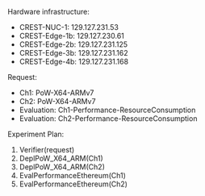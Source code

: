 Hardware infrastructure:
- CREST-NUC-1: 129.127.231.53
- CREST-Edge-1b: 129.127.230.61
- CREST-Edge-2b: 129.127.231.125
- CREST-Edge-3b: 129.127.231.162
- CREST-Edge-4b: 129.127.231.168

Request:
- Ch1: PoW-X64-ARMv7
- Ch2: PoW-X64-ARMv7
- Evaluation: Ch1-Performance-ResourceConsumption
- Evaluation: Ch2-Performance-ResourceConsumption

Experiment Plan:
1. Verifier(request)
2. DeplPoW_X64_ARM(Ch1)
3. DeplPoW_X64_ARM(Ch2)
4. EvalPerformanceEthereum(Ch1)
5. EvalPerformanceEthereum(Ch2)